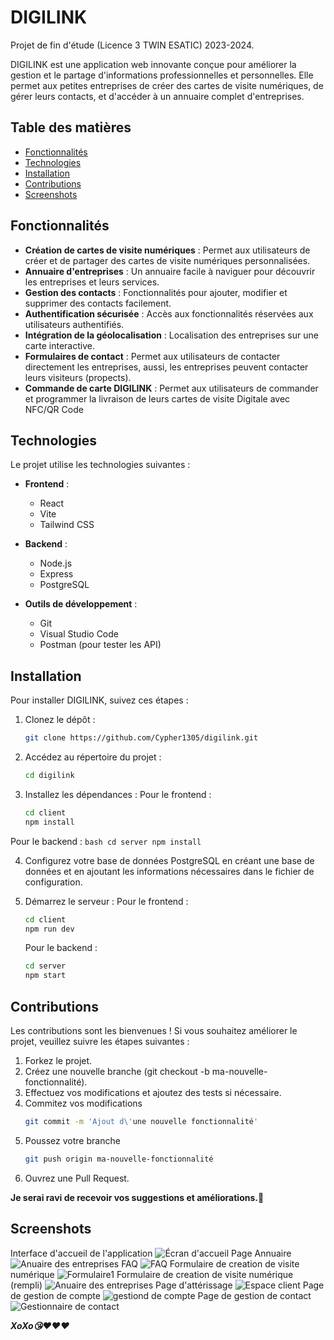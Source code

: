 # DIGILINK

Projet de fin d'étude (Licence 3 TWIN ESATIC) 2023-2024. 

DIGILINK est une application web innovante conçue pour améliorer la gestion et le partage d'informations professionnelles et personnelles. Elle permet aux petites entreprises de créer des cartes de visite numériques, de gérer leurs contacts, et d'accéder à un annuaire complet d'entreprises.

## Table des matières

- [Fonctionnalités](#Fonctionnalités)
- [Technologies](#Technologies)
- [Installation](#Installation)
- [Contributions](#Contributions)
- [Screenshots](#Screenshots)

## Fonctionnalités

- **Création de cartes de visite numériques** : Permet aux utilisateurs de créer et de partager des cartes de visite numériques personnalisées.
- **Annuaire d'entreprises** : Un annuaire facile à naviguer pour découvrir les entreprises et leurs services.
- **Gestion des contacts** : Fonctionnalités pour ajouter, modifier et supprimer des contacts facilement.
- **Authentification sécurisée** : Accès aux fonctionnalités réservées aux utilisateurs authentifiés.
- **Intégration de la géolocalisation** : Localisation des entreprises sur une carte interactive.
- **Formulaires de contact** : Permet aux utilisateurs de contacter directement les entreprises, aussi, les entreprises peuvent contacter leurs visiteurs (propects).
- **Commande de carte DIGILINK** : Permet aux utilisateurs de commander et programmer la livraison de leurs cartes de visite Digitale avec NFC/QR Code

## Technologies

Le projet utilise les technologies suivantes :

- **Frontend** :
  - React
  - Vite
  - Tailwind CSS

- **Backend** :
  - Node.js
  - Express
  - PostgreSQL

- **Outils de développement** :
  - Git
  - Visual Studio Code
  - Postman (pour tester les API)

## Installation

Pour installer DIGILINK, suivez ces étapes :

1. Clonez le dépôt :
   ```bash
   git clone https://github.com/Cypher1305/digilink.git
   ```
   
2. Accédez au répertoire du projet :
    ```bash
    cd digilink
    ```
3. Installez les dépendances :
  Pour le frontend :
    ```bash
    cd client
    npm install
    ```
Pour le backend :
    ```bash
    cd server
    npm install
    ```
    
4. Configurez votre base de données PostgreSQL en créant une base de données et en ajoutant les informations nécessaires dans le fichier de configuration.

5. Démarrez le serveur :
    Pour le frontend :
    ```bash
    cd client
    npm run dev
    ```
    Pour le backend :
    ```bash
    cd server
    npm start
    ```
    
## Contributions
Les contributions sont les bienvenues ! Si vous souhaitez améliorer le projet, veuillez suivre les étapes suivantes :

1. Forkez le projet.
2. Créez une nouvelle branche (git checkout -b ma-nouvelle-fonctionnalité).
3. Effectuez vos modifications et ajoutez des tests si nécessaire.
4. Commitez vos modifications
     ```bash
     git commit -m 'Ajout d\'une nouvelle fonctionnalité'
     ```
5. Poussez votre branche
     ```bash
     git push origin ma-nouvelle-fonctionnalité
     ```
6. Ouvrez une Pull Request.

**Je serai ravi de recevoir vos suggestions et améliorations.🤗**

## Screenshots

Interface d'accueil de l'application ![Écran d'accueil](images/DIGI1.PNG)
Page Annuaire ![Anuaire des entreprises](images/DIGI2.PNG)
FAQ ![FAQ](images/DIGI3.PNG)
Formulaire de creation de visite numérique ![Formulaire1 ](images/DIGI4.PNG)
Formulaire de creation de visite numérique (rempli) ![Anuaire des entreprises](images/DIGI5.PNG)
Page d'attérissage ![Espace client](images/DIGI6.PNG)
Page de gestion de compte ![gestiond de compte](images/DIGI7.PNG)
Page de gestion de contact ![Gestionnaire de contact](images/DIGI8.PNG)


***XoXo😘❤️❤️❤️***
